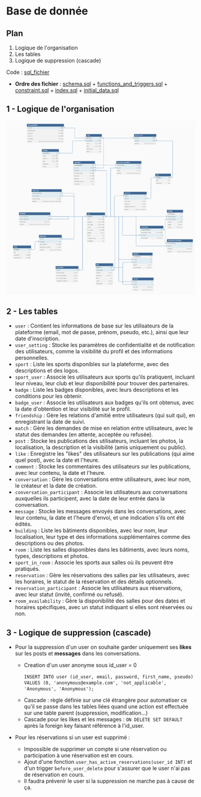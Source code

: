 # Base de donnée

## Plan
1. Logique de l'organisation
2. Les tables
3. Logique de suppression (cascade)

Code : [sql_fichier](https://github.com/EliseBrn/PPE_ING4/tree/main/code/schema.sql)
- **Ordre des fichier** : [schema.sql](https://github.com/EliseBrn/PPE_ING4/tree/main/code/schema.sql) + [functions_and_triggers.sql](https://github.com/EliseBrn/PPE_ING4/tree/main/code/functions_and_triggers.sql) + [constraint.sql](https://github.com/EliseBrn/PPE_ING4/tree/main/code/constraint.sql)  + [index.sql](https://github.com/EliseBrn/PPE_ING4/tree/main/code/index.sql) + [initial_data.sql](https://github.com/EliseBrn/PPE_ING4/tree/main/code/initial_data.sql)

## 1 - Logique de l'organisation

![Schema de la base de donnée](https://github.com/EliseBrn/PPE_ING4/blob/main/images/Schema_BdD.png)


## 2 - Les tables

- `user` : Contient les informations de base sur les utilisateurs de la plateforme (email, mot de passe, prénom, pseudo, etc.), ainsi que leur date d'inscription.
- `user_setting` : Stocke les paramètres de confidentialité et de notification des utilisateurs, comme la visibilité du profil et des informations personnelles.
- `sport` : Liste les sports disponibles sur la plateforme, avec des descriptions et des logos.
- `sport_user` : Associe les utilisateurs aux sports qu'ils pratiquent, incluant leur niveau, leur club et leur disponibilité pour trouver des partenaires.
- `badge` : Liste les badges disponibles, avec leurs descriptions et les conditions pour les obtenir.
- `badge_user` : Associe les utilisateurs aux badges qu'ils ont obtenus, avec la date d'obtention et leur visibilité sur le profil.
- `friendship` : Gère les relations d'amitié entre utilisateurs (qui suit qui), en enregistrant la date de suivi.
- `match` : Gère les demandes de mise en relation entre utilisateurs, avec le statut des demandes (en attente, acceptée ou refusée).
- `post` : Stocke les publications des utilisateurs, incluant les photos, la localisation, la description et la visibilité (amis uniquement ou public).
- `like` : Enregistre les "likes" des utilisateurs sur les publications (qui aime quel post), avec la date et l'heure.
- `comment` : Stocke les commentaires des utilisateurs sur les publications, avec leur contenu, la date et l'heure.
- `conversation` : Gère les conversations entre utilisateurs, avec leur nom, le créateur et la date de création.
- `conversation_participant` : Associe les utilisateurs aux conversations auxquelles ils participent, avec la date de leur entrée dans la conversation.
- `message` : Stocke les messages envoyés dans les conversations, avec leur contenu, la date et l'heure d'envoi, et une indication s'ils ont été édités.
- `building` : Liste les bâtiments disponibles, avec leur nom, leur localisation, leur type et des informations supplémentaires comme des descriptions ou des photos.
- `room` : Liste les salles disponibles dans les bâtiments, avec leurs noms, types, descriptions et photos.
- `sport_in_room` : Associe les sports aux salles où ils peuvent être pratiqués.
- `reservation` : Gère les réservations des salles par les utilisateurs, avec les horaires, le statut de la réservation et des détails optionnels.
- `reservation_participant` : Associe les utilisateurs aux réservations, avec leur statut (invité, confirmé ou refusé).
- `room_availability` : Gère la disponibilité des salles pour des dates et horaires spécifiques, avec un statut indiquant si elles sont réservées ou non.


## 3 - Logique de suppression (cascade)

- Pour la suppression d'un user on souhaite garder uniquement ses **likes** sur les posts et **messages** dans les conversations.
  - Creation d'un user anonyme sous id_user = 0
    ```
    INSERT INTO user (id_user, email, password, first_name, pseudo)
    VALUES (0, 'anonymous@example.com', 'not_applicable', 'Anonymous', 'Anonymous');
    ```
  - Cascade : règle définie sur une clé étrangère pour automatiser ce qu'il se passe dans les tables liées quand une action est effectuée sur une table parent (suppression, modification...)
  - Cascade pour les likes et les messages : ```ON DELETE SET DEFAULT``` après la foreign key faisant référence à l'id_user.

- Pour les réservations si un user est supprimé :
  - Impossible de supprimer un compte si une réservation ou participation à une réservation est en cours.
  - Ajout d'une fonction `user_has_active_reservations(user_id INT)` et d'un trigger `before_user_delete` pour s'assurer que le user n'ai pas de réservation en cours.
  - Il faudra prévenir le user si la suppression ne marche pas à cause de ça.
